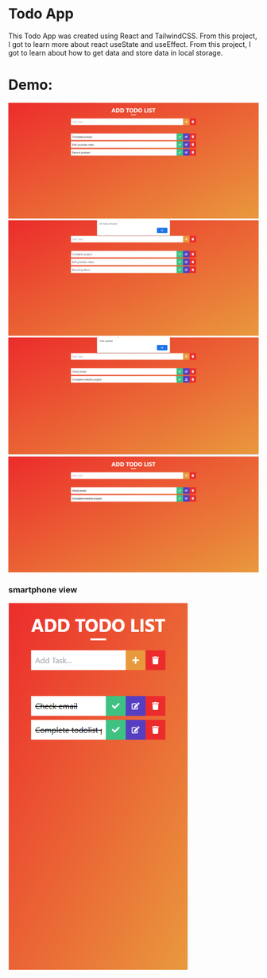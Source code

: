 # Todo App 

This Todo App was created using React and TailwindCSS. From this project, I got to learn more about react useState and useEffect. From this project, I got to learn about how to get data and store data in local storage.

# Demo: 

<img src="./assets/todoapp1.png">

<img src="./assets/todoapp2.png">

<img src="./assets/todoapp3.png">

<img src="./assets/todoapp4.png">

### smartphone view

<img src="./assets/todoapp5.png">